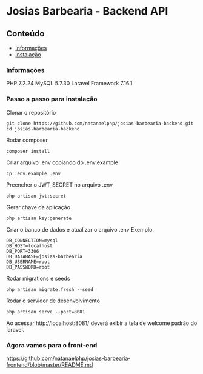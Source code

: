 # Josias Barbearia - Backend API

## Conteúdo

- [Informações](#informações)
- [Instalação](#passo-a-passo-para-instalação)

### Informações

PHP 7.2.24
MySQL 5.7.30
Laravel Framework 7.16.1

### Passo a passo para instalação

Clonar o repositório
```
git clone https://github.com/natanaelphp/josias-barbearia-backend.git
cd josias-barbearia-backend
```

Rodar composer
```
composer install
```

Criar arquivo .env copiando do .env.example
```
cp .env.example .env
```

Preencher o JWT_SECRET no arquivo .env
```
php artisan jwt:secret
```

Gerar chave da aplicação
```
php artisan key:generate
```

Criar o banco de dados e atualizar o arquivo .env
Exemplo:
```
DB_CONNECTION=mysql
DB_HOST=localhost
DB_PORT=3306
DB_DATABASE=josias-barbearia
DB_USERNAME=root
DB_PASSWORD=root
```

Rodar migrations e seeds
```
php artisan migrate:fresh --seed
```

Rodar o servidor de desenvolvimento
```
php artisan serve --port=8081
```

Ao acessar http://localhost:8081/ deverá exibir a tela de welcome padrão do laravel.


### Agora vamos para o front-end
https://github.com/natanaelphp/josias-barbearia-frontend/blob/master/README.md